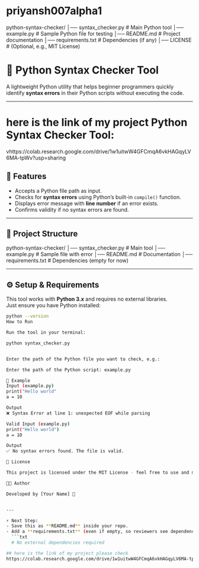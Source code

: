 # priyansh007alpha1
python-syntax-checker/
│── syntax_checker.py      # Main Python tool
│── example.py             # Sample Python file for testing
│── README.md              # Project documentation
│── requirements.txt       # Dependencies (if any)
│── LICENSE                # (Optional, e.g., MIT License)

# 🐍 Python Syntax Checker Tool

A lightweight Python utility that helps beginner programmers quickly identify **syntax errors** in their Python scripts without executing the code.  

---
# here is the link of my project Python Syntax Checker Tool:
vhttps://colab.research.google.com/drive/1w1uitwW4GFCmqA6vkHAGqyLV6MA-tpWv?usp=sharing

## 📌 Features
- Accepts a Python file path as input.
- Checks for **syntax errors** using Python’s built-in `compile()` function.
- Displays error message with **line number** if an error exists.
- Confirms validity if no syntax errors are found.

---

## 📂 Project Structure
python-syntax-checker/
│── syntax_checker.py # Main tool
│── example.py # Sample file with error
│── README.md # Documentation
│── requirements.txt # Dependencies (empty for now)


---

## ⚙️ Setup & Requirements
This tool works with **Python 3.x** and requires no external libraries.  
Just ensure you have Python installed:

```bash
python --version
How to Run

Run the tool in your terminal:

python syntax_checker.py


Enter the path of the Python file you want to check, e.g.:

Enter the path of the Python script: example.py

📝 Example
Input (example.py)
print("Hello world"
a = 10

Output
❌ Syntax Error at line 1: unexpected EOF while parsing

Valid Input (example.py)
print("Hello world")
a = 10

Output
✅ No syntax errors found. The file is valid.

📄 License

This project is licensed under the MIT License - feel free to use and modify.

👨‍💻 Author

Developed by [Your Name] 🚀


---

⚡ Next Step:  
- Save this as **README.md** inside your repo.  
- Add a **requirements.txt** (even if empty, so reviewers see dependencies are considered).  
  ```txt
  # No external dependencies required

## here is the link of my project please check
https://colab.research.google.com/drive/1w1uitwW4GFCmqA6vkHAGqyLV6MA-tpWv?usp=sharing

